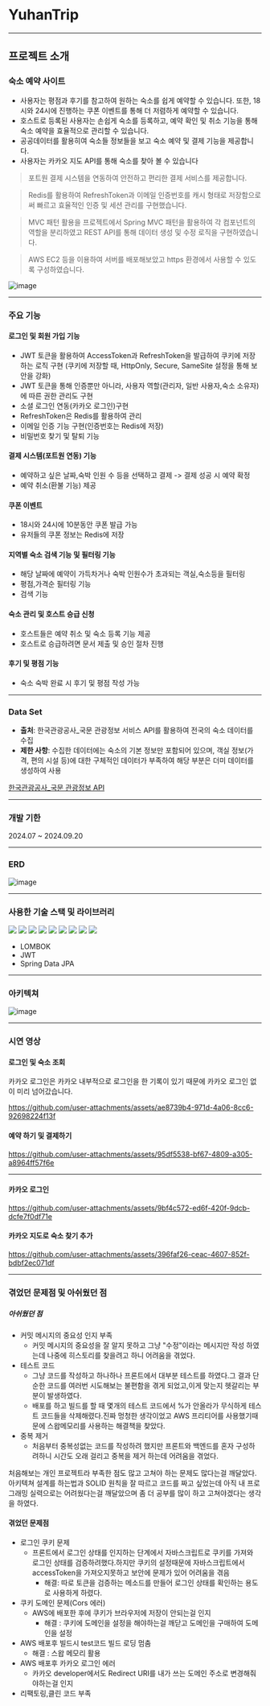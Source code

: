 # YuhanTrip

---

## 프로젝트 소개

### 숙소 예약 사이트

- 사용자는 평점과 후기를 참고하여 원하는 숙소를 쉽게 예약할 수 있습니다. 또한, 18시와 24시에 진행하는 쿠폰 이벤트를 통해 더 저렴하게 예약할 수 있습니다.
- 호스트로 등록된 사용자는 손쉽게 숙소를 등록하고, 예약 확인 및 취소 기능을 통해 숙소 예약을 효율적으로 관리할 수 있습니다.
- 공공데이터를 활용히여 숙소들 정보들을 보고 숙소 예약 및 결제 기능을 제공합니다.
- 사용자는 카카오 지도 API를 통해 숙소를 찾아 볼 수 있습니다



> 포트원 결제 시스템을 연동하여 안전하고 편리한 결제 서비스를 제공합니다.

> Redis를 활용하여 RefreshToken과 이메일 인증번호를 캐시 형태로 저장함으로써 빠르고 효율적인 인증 및 세션 관리를 구현했습니다.


> MVC 패턴 활용을 프로젝트에서 Spring MVC 패턴을 활용하여 각 컴포넌트의 역할을 분리하였고 REST API를 통해 데이터 생성 및 수정 로직을 구현하였습니다.

> AWS EC2 등을 이용하여 서버를 배포해보았고 https 환경에서 사용할 수 있도록 구성하였습니다.






![image](https://github.com/user-attachments/assets/db9f487d-cf54-4662-beca-16666518ce8d)

---
### 주요 기능

#### 로그인 및 회원 가입 기능 

* JWT 토큰을 활용하여 AccessToken과 RefreshToken을 발급하여 쿠키에 저장하는 로직 구현 (쿠키에 저장할 때, HttpOnly, Secure, SameSite 설정을 통해 보안을 강화)
* JWT 토큰을 통해 인증뿐만 아니라, 사용자 역할(관리자, 일반 사용자,숙소 소유자)에 따른 권한 관리도 구현
* 소셜 로그인 연동(카카오 로그인)구현
* RefreshToken은 Redis를 활용하여 관리
* 이메일 인증 기능 구현(인증번호는 Redis에 저장)
* 비밀번호 찾기 및 탈퇴 기능

  
#### 결제 시스템(포트원 연동) 기능

* 예약하고 싶은 날짜,숙박 인원 수 등을 선택하고 결제 -> 결제 성공 시 예약 확정
* 예약 취소(환불 기능) 제공

#### 쿠폰 이벤트 

* 18시와 24시에 10분동안 쿠폰 발급 가능
* 유저들의 쿠폰 정보는 Redis에 저장

#### 지역별 숙소 검색 기능 및 필터링 기능

* 해당 날짜에 예약이 가득차거나 숙박 인원수가 초과되는 객실,숙소등을 필터링
* 평점,가격순 필터링 기능
* 검색 기능

#### 숙소 관리 및 호스트 승급 신청

* 호스트들은 예약 취소 및 숙소 등록 기능 제공
* 호스트로 승급하려면 문서 제출 및 승인 절차 진행

#### 후기 및 평점 기능

* 숙소 숙박 완료 시 후기 및 평점 작성 가능




---

### Data Set

- **출처**: 한국관광공사_국문 관광정보 서비스 API를 활용하여 전국의 숙소 데이터를 수집
- **제한 사항**: 수집한 데이터에는 숙소의 기본 정보만 포함되어 있으며, 객실 정보(가격, 편의 시설 등)에 대한 구체적인 데이터가 부족하여 해당 부분은 더미 데이터를 생성하여 사용

[한국관광공사_국문 관광정보 API](https://www.data.go.kr/tcs/dss/selectApiDataDetailView.do?publicDataPk=15101578#/API%20%EB%AA%A9%EB%A1%9D/searchStay1)

---

### 개발 기한

2024.07 ~ 2024.09.20

---

### ERD

![image](https://github.com/user-attachments/assets/eadaf4a9-7709-4c48-b56a-0f16bd43e014)


---
### 사용한 기술 스택 및 라이브러리

<img src="https://img.shields.io/badge/Java-007396?style=for-the-badge&logo=java&logoColor=white"> <img src="https://img.shields.io/badge/Spring%20Boot-6DB33F?style=for-the-badge&logo=Spring%20Boot&logoColor=white"> <img src="https://img.shields.io/badge/Spring%20Security-6DB33F?style=for-the-badge&logo=Spring%20Security&logoColor=white"> <img src="https://img.shields.io/badge/Thymeleaf-005F0F?style=for-the-badge&logo=Thymeleaf&logoColor=white"> <img src="https://img.shields.io/badge/html5-E34F26?style=for-the-badge&logo=html5&logoColor=white"> <img src="https://img.shields.io/badge/MariaDB-003545?style=for-the-badge&logo=MariaDB&logoColor=white"> <img src="https://img.shields.io/badge/Amazon%20EC2-FF9900?style=for-the-badge&logo=Amazon%20EC2&logoColor=white"> <img src="https://img.shields.io/badge/Redis-FF4438?style=for-the-badge&logo=Redis&logoColor=white"> <img src="https://img.shields.io/badge/Docker-2496ED?style=for-the-badge&logo=Docker&logoColor=white">

* LOMBOK
* JWT
* Spring Data JPA
--- 
### 아키텍쳐 

![image](https://github.com/user-attachments/assets/ba1ac1d7-1ef2-4073-89fd-363315a1d17e)

----

### 시연 영상



#### 로그인 및 숙소 조회


카카오 로그인은 카카오 내부적으로 로그인을 한 기록이 있기 때문에 카카오 로그인 없이 미리 넘어갔습니다.


https://github.com/user-attachments/assets/ae8739b4-971d-4a06-8cc6-92698224f13f

#### 예약 하기 및 결제하기 




https://github.com/user-attachments/assets/95df5538-bf67-4809-a305-a8964ff57f6e


----

#### 카카오 로그인

https://github.com/user-attachments/assets/9bf4c572-ed6f-420f-9dcb-dcfe7f0df71e

#### 카카오 지도로 숙소 찾기 추가 

https://github.com/user-attachments/assets/396faf26-ceac-4607-852f-bdbf2ec071df




---- 
### 겪었던 문제점 및 아쉬웠던 점

##### 아쉬웠던 점

* 커밋 메시지의 중요성 인지 부족
  - 커밋 메시지의 중요성을 잘 알지 못하고 그냥 "수정"이라는 메시지만 작성 하였는데 나중에 히스토리를 찾을려고 하니 어려움을 겪었다.
* 테스트 코드
  - 그냥 코드를 작성하고 하나하나 프론트에서 대부분 테스트를 하였다.그 결과 단순한 코드를 여러번 시도해보는 불편함을 겪게 되었고,이게 맞는지 헷갈리는 부분이 발생하였다.
  - 배포를 하고 빌드를 할 때 몇개의 테스트 코드에서 %가 안올라가 무식하게 테스트 코드들을 삭제해렸다.진짜 멍청한 생각이었고 AWS 프리티어를 사용했기때문에 스왑메모리를 사용하는 해결책을 찾았다.
* 중복 제거
  - 처음부터 중복성없는 코드를 작성하려 했지만 프론트와 백엔드를 혼자 구성하려하니 시간도 오래 걸리고 중복을 제거 하는데 어려움을 겪었다.

처음해보는 개인 프로젝트라 부족한 점도 많고 고쳐야 하는 문제도 많다는걸 깨달았다.아키텍쳐 설계를 하는법과 SOLID 원칙을 잘 따르고 코드를 짜고 싶었는데 아직 내 프로그래밍 실력으로는 어려웠다는걸 깨달았으며 좀 더 공부를 많이 하고 고쳐야겠다는 생각을 하였다.

#### 겪었던 문제점

* 로그인 쿠키 문제
  - 프론트에서 로그인 상태를 인지하는 단계에서 자바스크립트로 쿠키를 가져와 로그인 상태를 검증하려했다.하지만 쿠키의 설정때문에 자바스크립트에서 accessToken을 가져오지못하고 보안에 문제가 있어 어려움을 겪음
    - 해결: 따로 토큰을 검증하는 메소드를 만들어 로그인 상태를 확인하는 용도로 사용하게 하렸다.
* 쿠키 도메인 문제(Cors 에러)
  - AWS에 배포한 후에 쿠키가 브라우저에 저장이 안되는걸 인지
    - 해결 : 쿠키에 도메인을 설정을 해야하는걸 깨닫고 도메인을 구매하여 도메인을 설정
* AWS 배포후 빌드시 test코드 빌드 로딩 멈춤
  - 해결 : 스왑 메모리 활용
* AWS 배포후 카카오 로그인 에러
  - 카카오 developer에서도 Redirect URI를 내가 쓰는 도메인 주소로 변경해줘야하는걸 인지
* 리팩토링,클린 코드 부족
  




